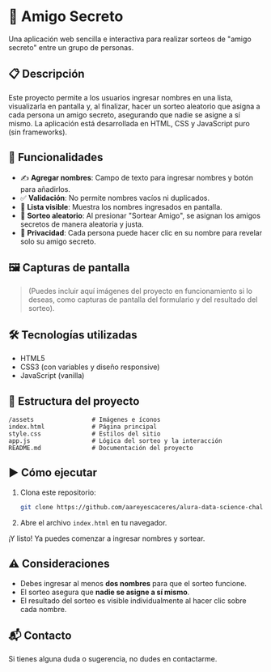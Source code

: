 # 🎁 Amigo Secreto

Una aplicación web sencilla e interactiva para realizar sorteos de "amigo secreto" entre un grupo de personas.

## 📋 Descripción

Este proyecto permite a los usuarios ingresar nombres en una lista, visualizarla en pantalla y, al finalizar, hacer un sorteo aleatorio que asigna a cada persona un amigo secreto, asegurando que nadie se asigne a sí mismo. La aplicación está desarrollada en HTML, CSS y JavaScript puro (sin frameworks).

## 🚀 Funcionalidades

- ✍️ **Agregar nombres**: Campo de texto para ingresar nombres y botón para añadirlos.
- ✅ **Validación**: No permite nombres vacíos ni duplicados.
- 📃 **Lista visible**: Muestra los nombres ingresados en pantalla.
- 🎲 **Sorteo aleatorio**: Al presionar "Sortear Amigo", se asignan los amigos secretos de manera aleatoria y justa.
- 🔐 **Privacidad**: Cada persona puede hacer clic en su nombre para revelar solo su amigo secreto.

## 🖼️ Capturas de pantalla

> (Puedes incluir aquí imágenes del proyecto en funcionamiento si lo deseas, como capturas de pantalla del formulario y del resultado del sorteo).

## 🛠️ Tecnologías utilizadas

- HTML5
- CSS3 (con variables y diseño responsive)
- JavaScript (vanilla)

## 📂 Estructura del proyecto

```
/assets                # Imágenes e íconos
index.html             # Página principal
style.css              # Estilos del sitio
app.js                 # Lógica del sorteo y la interacción
README.md              # Documentación del proyecto
```

## ▶️ Cómo ejecutar

1. Clona este repositorio:
   ```bash
   git clone https://github.com/aareyescaceres/alura-data-science-challenges/tree/main/01-challenge-amigo-secreto
   ```
2. Abre el archivo `index.html` en tu navegador.

¡Y listo! Ya puedes comenzar a ingresar nombres y sortear.

## ⚠️ Consideraciones

- Debes ingresar al menos **dos nombres** para que el sorteo funcione.
- El sorteo asegura que **nadie se asigne a sí mismo**.
- El resultado del sorteo es visible individualmente al hacer clic sobre cada nombre.

## 📬 Contacto

Si tienes alguna duda o sugerencia, no dudes en contactarme.
